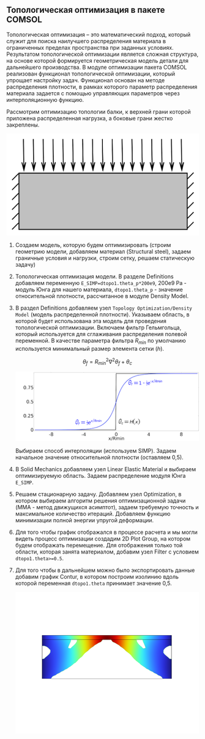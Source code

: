 ﻿## Топологическая оптимизация в пакете COMSOL

Топологическая оптимизация – это математический подход, который служит для
поиска наилучшего распределения материала в ограниченных пределах пространства
при заданных условиях. Результатом топологической оптимизации является сложная
структура, на основе которой формируется геометрическая модель детали для дальнейшего
производства. В модуле оптимизации пакета COMSOL реализован функционал топологической 
оптимизации, который упрощает настройку задач.
Функционал основан на методе распределения плотности, в рамках которого параметр 
распределения материала задается с помощью управляющих параметров через интерполяционную функцию.

Рассмотрим оптимизацию топологии балки, к верхней грани которой приложена
распределенная нагрузка, а боковые грани жестко закреплены.

![block](../Images/block.png "Схема рассматриваемого примера")

1. Создаем модель, которую будем оптимизировать (строим геометрию модели, добавляем материал (Structural steel), 
   задаем граничные условия и нагрузки, строим сетку, решаем статическую задачу)

2. Топологическая оптимизация модели. В разделе Definitions добавляем переменную `E_SIMP=dtopo1.theta_p*200e9`,
   200e9 Pa - модуль Юнга для нашего материала, ```dtopo1.theta_p``` - значение
   относительной плотности, рассчитанное в модуле Density Model.
   
3. В раздел Definitions добавляем узел ```Topology Optimization/Density Model```
   (модель распределенной плотности). Указываем область, в которой будет использована эта модель
   для проведения топологической оптимизации.
   Включаем фильтр Гельмгольца, который используется для сглаживания распределения полевой
   переменной. В качестве параметра фильтра $R_{min}$ по умолчанию используется минимальный
   размер элемента сетки ($h$).

   $$\theta_f=R_{min}^2\nabla^2\theta_f+\theta_c$$
   
   ![block](../Images/Helmholtz.png "Фильтр Гельмгольца")

   Выбираем способ интерполяции (используем SIMP).
   Задаем начальное значение относительной плотности (оставляем 0,5).
   
4. В Solid Mechanics добавляем узел Linear Elastic Material и выбираем оптимизируемую область.
   Задаем распределение модуля Юнга ```E_SIMP```.
   
5. Решаем стационарную задачу. Добавляем узел Optimization, в котором
   выбираем алгоритм решения оптимизационной задачи (MMA - метод движущихся асимптот), задаем требуемую точность и
   максимальное количество итераций. Добавляем функцию минимизации полной энергии
   упругой деформации.

6. Для того чтобы график отображался в процессе расчета и мы могли видеть процесс оптимизации
   создадим 2D Plot Group, на котором будем отображать перемещение. Для отображения только той области, которая занята
   материалом, добавим узел Filter с условием ```dtopo1.theta>=0.5```.

7. Для того чтобы в дальнейшем можно было экспортировать данные добавим график Contur, в котором
   построим изолинию вдоль которой переменная ```dtopo1.theta``` принимает значение 0,5.

   ![block](../Images/blockResult.png "Результаты оптимизации")
   